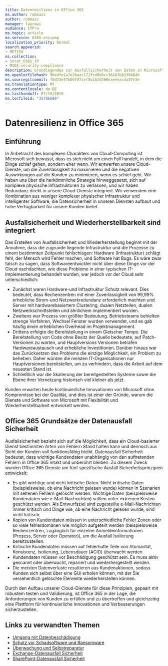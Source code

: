 ```yaml
---
title: Datenresilienz in Office 365
ms.author: robmazz
author: robmazz
manager: laurawi
audience: ITPro
ms.topic: article
ms.service: O365-seccomp
localization_priority: Normal
search.appverid:
- MET150
ms.collection:
- Strat_O365_IP
- M365-security-compliance
description: Grundlegendes zur Ausfallsicherheit von Daten in Microsoft Office 365.
ms.openlocfilehash: 90edfe1a7e2baac172fcd9b8cc36163b8130484b
ms.sourcegitcommit: f0d23e57b00f07cef5b1b2d366eaeeeacda37e3e
ms.translationtype: MT
ms.contentlocale: de-DE
ms.lasthandoff: 07/18/2019
ms.locfileid: "35786680"
---
```

# <a name="data-resiliency-in-office-365"></a>Datenresilienz in Office 365

## <a name="introduction"></a>Einführung
In Anbetracht des komplexen Charakters von Cloud-Computing ist Microsoft sich bewusst, dass es sich nicht um einen Fall handelt, in dem die Dinge schief gehen, sondern eher wenn. Wir entwerfen unsere Cloud-Dienste, um die Zuverlässigkeit zu maximieren und die negativen Auswirkungen auf die Kunden zu minimieren, wenn es schief geht. Wir haben uns über die herkömmliche Strategie hinweggesetzt, sich auf komplexe physische Infrastrukturen zu verlassen, und wir haben Redundanz direkt in unsere Cloud-Dienste integriert. Wir verwenden eine Kombination aus weniger komplexer physischer Infrastruktur und intelligenter Software, die Datensicherheit in unseren Diensten aufbaut und hohe Verfügbarkeit für unsere Kunden bietet. 

## <a name="resiliency-and-recoverability-are-built-in"></a>Ausfallsicherheit und Wiederherstellbarkeit sind integriert 
Das Erstellen von Ausfallsicherheit und Wiederherstellung beginnt mit der Annahme, dass die zugrunde liegende Infrastruktur und die Prozesse zu einem bestimmten Zeitpunkt fehlschlagen: Hardware (Infrastruktur) schlägt fehl, der Mensch wird Fehler machen, und Software hat Bugs. Es wäre zwar falsch zu sagen, dass Softwareentwickler nicht über diese Dinge vor der Cloud nachdachten, wie diese Probleme in einer typischen IT-Implementierung behandelt wurden, war jedoch vor der Cloud sehr unterschiedlich: 
- Zunächst waren Hardware-und Infrastruktur Schutz relevant. Dies bedeutet, dass Rechenzentren mit einer Zuverlässigkeit von 99,99% erhebliche Strom-und Netzwerkredundanz erforderlich machten und Server mit hardwarebasiertem Clustering, dualen Netzteilen, dualen Netzwerkschnittstellen und ähnlichem implementiert wurden. 
- Zweitens war Prozess von größter Bedeutung. Betriebsteams behielten strenge Verfahren, Wechsel Fenster wurden verwendet, und es gab häufig einen erheblichen Overhead im Projektmanagement. 
- Drittens erfolgte die Bereitstellung in einem Gletscher Tempo. Die Bereitstellung von Code ohne Besitz der Quelle bedeutete, auf Patch-Versionen zu warten, und Hauptversions Versionen betrafen Hardwareaustausch und erhebliche Investitionen. Darüber hinaus war das Zurücksetzen des Problems die einzige Möglichkeit, ein Problem zu beheben. Daher würden die meisten IT-Organisationen nur Hauptversionen bereitstellen, um zu verhindern, dass die Arbeit auf dem neuesten Stand ist. 
- Schließlich war die Skalierung der bereitgestellten Systeme sowie die Ebene ihrer Vernetzung historisch viel kleiner als jetzt. 

Kunden erwarten heute kontinuierliche Innovationen von Microsoft ohne Kompromisse bei der Qualität, und dies ist einer der Gründe, warum die Dienste und Software von Microsoft mit Flexibilität und Wiederherstellbarkeit entwickelt werden. 

## <a name="office-365-data-resiliency-principles"></a>Office 365 Grundsätze der Datenausfall Sicherheit 
Ausfallsicherheit bezieht sich auf die Möglichkeit, dass ein Cloud-basierter Dienst bestimmten Arten von Fehlern Stand halten kann und dennoch aus Sicht der Kunden voll funktionsfähig bleibt. Datenausfall Sicherheit bedeutet, dass wichtige Kundendaten unabhängig von den auftretenden Fehlern in Office 365 intakt und unberührt bleiben. Zu diesem Zweck wurden Office 365 Dienste um fünf spezifische Ausfall Sicherheitsprinzipien entwickelt: 
- Es gibt wichtige und nicht kritische Daten. Nicht kritische Daten (beispielsweise, ob eine Nachricht gelesen wurde) können in Szenarien mit seltenen Fehlern gelöscht werden. Wichtige Daten (beispielsweise Kundendaten wie e-Mail-Nachrichten) sollten unter extremen Kosten geschützt werden. Als Entwurfsziel sind zugestellte e-Mail-Nachrichten immer kritisch und Dinge wie, ob eine Nachricht gelesen wurde, sind nicht kritisch. 
- Kopien von Kundendaten müssen in unterschiedliche Fehler Zonen oder so viele fehlerdomänen wie möglich aufgeteilt werden (beispielsweise Rechenzentren, zugänglich für einzelne Anmeldeinformationen (Prozess, Server oder Operator)), um die Ausfall Isolierung bereitzustellen. 
- Kritische Kundendaten müssen auf fehlerhafte Teile von Atomarität, Konsistenz, Isolierung, Lebensdauer (ACID) überwacht werden. 
- Kundendaten müssen vor Beschädigung geschützt sein. Es muss aktiv gescannt oder überwacht, repariert und wiederhergestellt werden. 
- Die meisten Datenverluste resultieren aus Kundenaktionen, sodass Kunden sich selbst über eine GUI erholen können, mit der Sie versehentlich gelöschte Elemente wiederherstellen können. 
 
Durch den Aufbau unserer Cloud-Dienste für diese Prinzipien, gepaart mit robustem testen und Validierung, ist Office 365 in der Lage, die Anforderungen von Kunden zu erfüllen und zu übertreffen und gleichzeitig eine Plattform für kontinuierliche Innovationen und Verbesserungen sicherzustellen. 

## <a name="related-links"></a>Links zu verwandten Themen

- [Umgang mit Datenbeschädigung](office-365-dealing-with-data-corruption.md)
- [Schutz vor Schadsoftware und Ransomware](office-365-malware-and-ransomware-protection.md)
- [Überwachung und Selbstreparatur](office-365-monitoring-and-self-healing.md)
- [Exchange-Datenausfall Sicherheit](office-365-exchange-data-resiliency.md)
- [SharePoint-Datenausfall Sicherheit](office-365-sharepoint-data-resiliency.md)